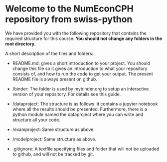 # Welcome to the NumEconCPH repository from swiss-python

We have provided you with the following repository that contains the required structure for this course. **You should not change any folders in the root directory.**

A short description of the files and folders:

- README.md: gives a short introduction to your project. You should change this file so it gives an introduction to what your repository consists of, and how to run the code to get your output. The present README file is always present on github.

- /binder: The folder is used by mybinder.org to setup an interactive version of your repository. For details see this guide.

- /dataproject: The structure is as follows: it contains a jupyter notebook where all the results should be presented. Furthermore, there is a python module named the dataproject where you can write and structure all your code.

- /examproject: Same structure as above.

- /modelproject: Same structure as above.

- .gitignore: A textfile specifying files and folder that will not be uploaded to github, and will not be tracked by git.

